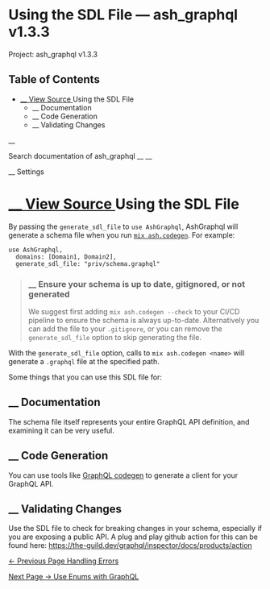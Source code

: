 # Using the SDL File — ash_graphql v1.3.3

Project: ash_graphql v1.3.3

## Table of Contents

- [ __ View Source ](external_link) Using the SDL File
  - __ Documentation
  - __ Code Generation
  - __ Validating Changes

__

Search documentation of ash_graphql __ __

__ Settings

#  [ __ View Source ](external_link) Using the SDL File

By passing the `generate_sdl_file` to `use AshGraphql`, AshGraphql will generate a schema file when you run [`mix ash.codegen`](3.4.1/Mix.Tasks.Ash.Codegen.html). For example:
    
    
    use AshGraphql,
      domains: [Domain1, Domain2],
      generate_sdl_file: "priv/schema.graphql"

> ###  __ Ensure your schema is up to date, gitignored, or not generated
> 
> We suggest first adding `mix ash.codegen --check` to your CI/CD pipeline to ensure the schema is always up-to-date. Alternatively you can add the file to your `.gitignore`, or you can remove the `generate_sdl_file` option to skip generating the file.

With the `generate_sdl_file` option, calls to `mix ash.codegen <name>` will generate a `.graphql` file at the specified path.

Some things that you can use this SDL file for:

##  __ Documentation

The schema file itself represents your entire GraphQL API definition, and examining it can be very useful.

##  __ Code Generation

You can use tools like [GraphQL codegen](external_link) to generate a client for your GraphQL API.

##  __ Validating Changes

Use the SDL file to check for breaking changes in your schema, especially if you are exposing a public API. A plug and play github action for this can be found here: <https://the-guild.dev/graphql/inspector/docs/products/action>

[ ← Previous Page  Handling Errors  ](external_link)

[ Next Page →  Use Enums with GraphQL  ](external_link)
